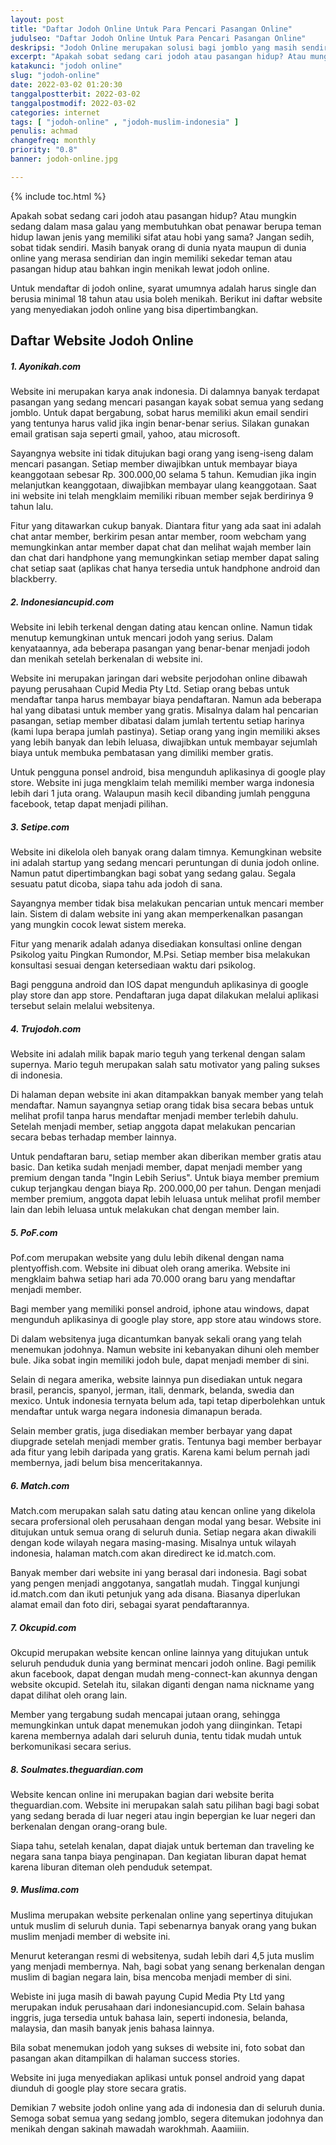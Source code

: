 ```yaml
---
layout: post
title: "Daftar Jodoh Online Untuk Para Pencari Pasangan Online"
judulseo: "Daftar Jodoh Online Untuk Para Pencari Pasangan Online"
deskripsi: "Jodoh Online merupakan solusi bagi jomblo yang masih sendiri dan galau, carilah segera jodoh sobat di daftar jodoh online berikut"
excerpt: "Apakah sobat sedang cari jodoh atau pasangan hidup? Atau mungkin sedang dalam masa galau yang membutuhkan obat penawar berupa teman hidup lawan jenis yang memiliki sifat atau hobi yang sama"
katakunci: "jodoh online"
slug: "jodoh-online"
date: 2022-03-02 01:20:30
tanggalpostterbit: 2022-03-02 
tanggalpostmodif: 2022-03-02
categories: internet
tags: [ "jodoh-online" , "jodoh-muslim-indonesia" ]
penulis: achmad
changefreq: monthly
priority: "0.8"
banner: jodoh-online.jpg

---
```


{% include toc.html %}

<p>Apakah sobat sedang cari jodoh atau pasangan hidup? Atau mungkin sedang dalam masa galau yang membutuhkan obat penawar berupa teman hidup lawan jenis yang memiliki sifat atau hobi yang sama? Jangan sedih, sobat tidak sendiri. Masih banyak orang di dunia nyata maupun di dunia online yang merasa sendirian dan ingin memiliki sekedar teman atau pasangan hidup atau bahkan ingin menikah lewat jodoh online.</p>

<p>Untuk mendaftar di jodoh online, syarat umumnya adalah harus single dan berusia minimal 18 tahun atau usia boleh menikah. Berikut ini daftar website yang menyediakan jodoh online yang bisa dipertimbangkan.</p>


## Daftar Website Jodoh Online

<h5 class="{% include classh5.html %}">1. Ayonikah.com</h5>

<p>Website ini merupakan karya anak indonesia. Di dalamnya banyak terdapat pasangan yang sedang mencari pasangan kayak sobat semua yang sedang jomblo. Untuk dapat bergabung, sobat harus memiliki akun email sendiri yang tentunya harus valid jika ingin benar-benar serius. Silakan gunakan email gratisan saja seperti gmail, yahoo, atau microsoft.</p>

<p>Sayangnya website ini tidak ditujukan bagi orang yang iseng-iseng dalam mencari pasangan. Setiap member diwajibkan untuk membayar biaya keanggotaan sebesar Rp. 300.000,00 selama 5 tahun. Kemudian jika ingin melanjutkan keanggotaan, diwajibkan membayar ulang keanggotaan. Saat ini website ini telah mengklaim memiliki ribuan member sejak berdirinya 9 tahun lalu.</p>

<p>Fitur yang ditawarkan cukup banyak. Diantara fitur yang ada saat ini adalah chat antar member, berkirim pesan antar member, room webcham yang memungkinkan antar member dapat chat dan melihat wajah member lain dan chat dari handphone yang memungkinkan setiap member dapat saling chat setiap saat (aplikas chat hanya tersedia untuk handphone android dan blackberry.</p>

<h5 class="{% include classh5.html %}">2. Indonesiancupid.com</h5>

<p>Website ini lebih terkenal dengan dating atau kencan online. Namun tidak menutup kemungkinan untuk mencari jodoh yang serius. Dalam kenyataannya, ada beberapa pasangan yang benar-benar menjadi jodoh dan menikah setelah berkenalan di website ini.</p> 

<p>Website ini merupakan jaringan dari website perjodohan online dibawah payung perusahaan Cupid Media Pty Ltd. Setiap orang bebas untuk mendaftar tanpa harus membayar biaya pendaftaran. Namun ada beberapa hal yang dibatasi untuk member yang gratis. Misalnya dalam hal pencarian pasangan, setiap member dibatasi dalam jumlah tertentu setiap harinya (kami lupa berapa jumlah pastinya). Setiap orang yang ingin memiliki akses yang lebih banyak dan lebih leluasa, diwajibkan untuk membayar sejumlah biaya untuk membuka pembatasan yang dimiliki member gratis.</p> 

<p>Untuk pengguna ponsel android, bisa mengunduh aplikasinya di google play store. Website ini juga mengklaim telah memiliki member warga indonesia lebih dari 1 juta orang. Walaupun masih kecil dibanding jumlah pengguna facebook, tetap dapat menjadi pilihan.</p>

<h5 class="{% include classh5.html %}">3. Setipe.com</h5>

<p>Website ini dikelola oleh banyak orang dalam timnya. Kemungkinan website ini adalah startup yang sedang mencari peruntungan di dunia jodoh online. Namun patut dipertimbangkan bagi sobat yang sedang galau. Segala sesuatu patut dicoba, siapa tahu ada jodoh di sana.</p>

<p>Sayangnya member tidak bisa melakukan pencarian untuk mencari member lain. Sistem di dalam website ini yang akan memperkenalkan pasangan yang mungkin cocok lewat sistem mereka.</p> 

<p>Fitur yang menarik adalah adanya disediakan konsultasi online dengan Psikolog yaitu Pingkan Rumondor, M.Psi. Setiap member bisa melakukan konsultasi sesuai dengan ketersediaan waktu dari psikolog.</p>

<p>Bagi pengguna android dan IOS dapat mengunduh aplikasinya di google play store dan app store. Pendaftaran juga dapat dilakukan melalui aplikasi tersebut selain melalui websitenya.</p>

<h5 class="{% include classh5.html %}">4. Trujodoh.com</h5>

<p>Website ini adalah milik bapak mario teguh yang terkenal dengan salam supernya. Mario teguh merupakan salah satu motivator yang paling sukses di indonesia. </p>

<p>Di halaman depan website ini akan ditampakkan banyak member yang telah mendaftar. Namun sayangnya setiap orang tidak bisa secara bebas untuk melihat profil tanpa harus mendaftar menjadi member terlebih dahulu. Setelah menjadi member, setiap anggota dapat melakukan pencarian secara bebas terhadap member lainnya.</p> 

<p>Untuk pendaftaran baru, setiap member akan diberikan member gratis atau basic. Dan ketika sudah menjadi member, dapat menjadi member yang premium dengan tanda "Ingin Lebih Serius". Untuk biaya member premium cukup terjangkau dengan biaya Rp. 200.000,00 per tahun. Dengan menjadi member premium, anggota dapat lebih leluasa untuk melihat profil member lain dan lebih leluasa untuk melakukan chat dengan member lain.</p>

<h5 class="{% include classh5.html %}">5. PoF.com</h5>

<p>Pof.com merupakan website yang dulu lebih dikenal dengan nama plentyoffish.com. Website ini dibuat oleh orang amerika. Website ini mengklaim bahwa setiap hari ada 70.000 orang baru yang mendaftar menjadi member.</p> 

<p>Bagi member yang memiliki ponsel android, iphone atau windows, dapat mengunduh aplikasinya di google play store, app store atau windows store.</p>

<p>Di dalam websitenya juga dicantumkan banyak sekali orang yang telah menemukan jodohnya. Namun website ini kebanyakan dihuni oleh member bule. Jika sobat ingin memiliki jodoh bule, dapat menjadi member di sini.</p>

<p>Selain di negara amerika, website lainnya pun disediakan untuk negara brasil, perancis, spanyol, jerman, itali, denmark, belanda, swedia dan mexico. Untuk indonesia ternyata belum ada, tapi tetap diperbolehkan untuk mendaftar untuk warga negara indonesia dimanapun berada.</p>

<p>Selain member gratis, juga disediakan member berbayar yang dapat diupgrade setelah menjadi member gratis. Tentunya bagi member berbayar ada fitur yang lebih daripada yang gratis. Karena kami belum pernah jadi membernya, jadi belum bisa menceritakannya.</p>

<h5 class="{% include classh5.html %}">6. Match.com</h5>

<p>Match.com merupakan salah satu dating atau kencan online yang dikelola secara profersional oleh perusahaan dengan modal yang besar. Website ini ditujukan untuk semua orang di seluruh dunia. Setiap negara akan diwakili dengan kode wilayah negara masing-masing. Misalnya untuk wilayah indonesia, halaman match.com akan diredirect ke id.match.com.</p>

<p>Banyak member dari website ini yang berasal dari indonesia. Bagi sobat yang pengen menjadi anggotanya, sangatlah mudah. Tinggal kunjungi id.match.com dan ikuti petunjuk yang ada disana. Biasanya diperlukan alamat email dan foto diri, sebagai syarat pendaftarannya.</p>

<h5 class="{% include classh5.html %}">7. Okcupid.com</h5>

<p>Okcupid merupakan website kencan online lainnya yang ditujukan untuk seluruh penduduk dunia yang berminat mencari jodoh online. Bagi pemilik akun facebook, dapat dengan mudah meng-connect-kan akunnya dengan website okcupid. Setelah itu, silakan diganti dengan nama nickname yang dapat dilihat oleh orang lain.</p>

<p>Member yang tergabung sudah mencapai jutaan orang, sehingga memungkinkan untuk dapat menemukan jodoh yang diinginkan. Tetapi karena membernya adalah dari seluruh dunia, tentu tidak mudah untuk berkomunikasi secara serius.</p>

<h5 class="{% include classh5.html %}">8. Soulmates.theguardian.com</h5>

<p>Website kencan online ini merupakan bagian dari website berita theguardian.com. Website ini merupakan salah satu pilihan bagi bagi sobat yang sedang berada di luar negeri atau ingin bepergian ke luar negeri dan berkenalan dengan orang-orang bule.</p>

<p>Siapa tahu, setelah kenalan, dapat diajak untuk berteman dan traveling ke negara sana tanpa biaya penginapan. Dan kegiatan liburan dapat hemat karena liburan diteman oleh penduduk setempat.</p>

<h5 class="{% include classh5.html %}">9. Muslima.com</h5>

<p>Muslima merupakan website perkenalan online yang sepertinya ditujukan untuk muslim di seluruh dunia. Tapi sebenarnya banyak orang yang bukan muslim menjadi member di website ini.</p>

<p>Menurut keterangan resmi di websitenya, sudah lebih dari 4,5 juta muslim yang menjadi membernya. Nah, bagi sobat yang senang berkenalan dengan muslim di bagian negara lain, bisa mencoba menjadi member di sini.</p>

<p>Webiste ini juga masih di bawah payung Cupid Media Pty Ltd yang merupakan induk perusahaan dari indonesiancupid.com. Selain bahasa inggris, juga tersedia untuk bahasa lain, seperti indonesia, belanda, malaysia, dan masih banyak jenis bahasa lainnya.</p>

<p>Bila sobat menemukan jodoh yang sukses di website ini, foto sobat dan pasangan akan ditampilkan di halaman success stories.</p>

<p>Website ini juga menyediakan aplikasi untuk ponsel android yang dapat diunduh di google play store secara gratis.</p>

<p>Demikian 7 website jodoh online yang ada di indonesia dan di seluruh dunia. Semoga sobat semua yang sedang jomblo, segera ditemukan jodohnya dan menikah dengan sakinah mawadah warokhmah. Aaamiiin.</p>
















